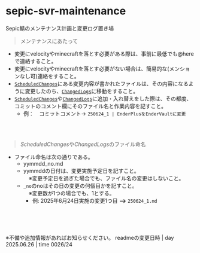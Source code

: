 # sepic-svr-maintenance
Sepic鯖のメンテナンス計画と変更ログ置き場


> メンテナンスにあたって
 - 変更にvelocityやminecraftを落とす必要がある際は、事前に最低でも@hereで連絡すること。
 - 変更にvelocityやminecraftを落とす必要がない場合は、簡易的な(メンションなし可)連絡をすること。
 - [`ScheduledChanges`](ScheduledChanges)にある変更内容が書かれたファイルは、その内容になるように変更したのち、[`ChangedLogs`](ChangedLogs)に移動をすること。
 - [`ScheduledChanges`](ScheduledChanges)や[`ChangedLogs`](ChangedLogs)に追加・入れ替えをした際は、その都度、コミットのコメント欄にそのファイル名と作業内容を記すこと。
    - 例：　コミットコメント-> `250624_1 | EnderPlusをEnderVaultに変更 `

<br>
<br>

> *ScheduledChanges*や*ChangedLogs*のファイル命名
- ファイル命名は次の通りである。
    - yymmdd_no.md
    - yymmddの日付は、変更実施予定日を記すこと。<br>　※変更予定日を過ぎた場合でも、ファイル名の変更はしないこと。
    - `_no`のnoはその日の変更の何個目かを記すこと。<br>　※変更数が1つの場合でも、1とする。
        - 例: 2025年6月24日実施の変更1つ目 **-->** `250624_1.md`


<br><br><br>

※不備や追加情報があればお知らせください。
readmeの変更日時 | day 2025.06.26 | time 0026/24